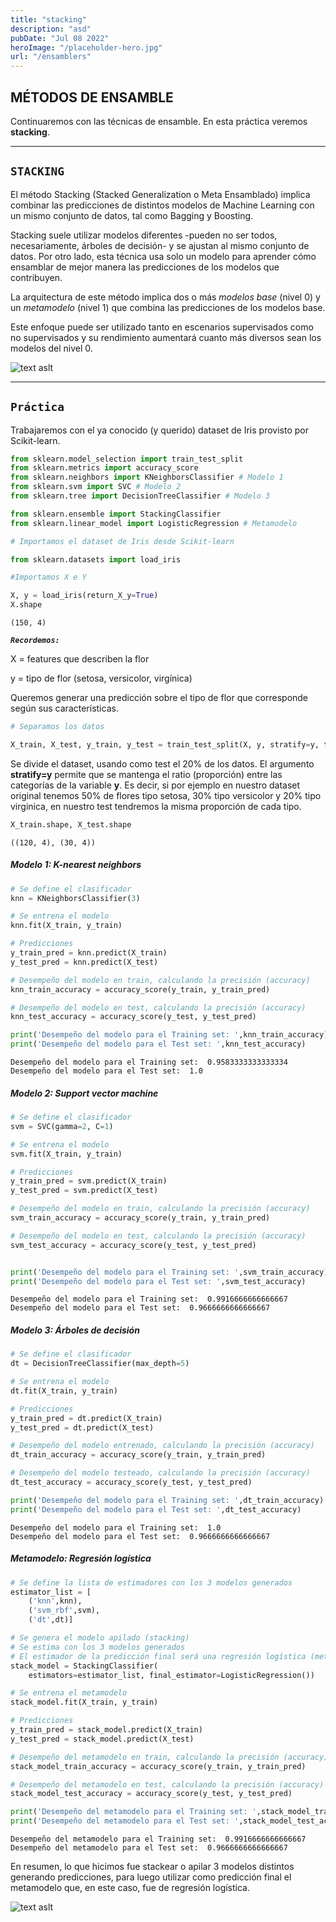 ```yaml
---
title: "stacking"
description: "asd"
pubDate: "Jul 08 2022"
heroImage: "/placeholder-hero.jpg"
url: "/ensamblers"
---
```


## **MÉTODOS DE ENSAMBLE**

Continuaremos con las técnicas de ensamble. En esta práctica veremos
**stacking**.

------------------------------------------------------------------------

## **`STACKING`**

El método Stacking (Stacked Generalization o Meta Ensamblado) implica
combinar las predicciones de distintos modelos de Machine Learning con
un mismo conjunto de datos, tal como Bagging y Boosting.

Stacking suele utilizar modelos diferentes -pueden no ser todos,
necesariamente, árboles de decisión- y se ajustan al mismo conjunto de
datos. Por otro lado, esta técnica usa solo un modelo para aprender cómo
ensamblar de mejor manera las predicciones de los modelos que
contribuyen.

La arquitectura de este método implica dos o más *modelos base* (nivel
0) y un *metamodelo* (nivel 1) que combina las predicciones de los
modelos base.

Este enfoque puede ser utilizado tanto en escenarios supervisados como
no supervisados y su rendimiento aumentará cuanto más diversos sean los
modelos del nivel 0.

<img src="/_astro/Stacking.hash.png" alt="text aslt" title="a title">

------------------------------------------------------------------------

## `Práctica`

Trabajaremos con el ya conocido (y querido) dataset de Iris provisto por
Scikit-learn.

``` python
from sklearn.model_selection import train_test_split
from sklearn.metrics import accuracy_score
from sklearn.neighbors import KNeighborsClassifier # Modelo 1
from sklearn.svm import SVC # Modelo 2
from sklearn.tree import DecisionTreeClassifier # Modelo 3

from sklearn.ensemble import StackingClassifier
from sklearn.linear_model import LogisticRegression # Metamodelo
```

``` python
# Importamos el dataset de Iris desde Scikit-learn

from sklearn.datasets import load_iris

#Importamos X e Y

X, y = load_iris(return_X_y=True)
X.shape
```
    (150, 4)

***`Recordemos:`***

X = features que describen la flor

y = tipo de flor (setosa, versicolor, virgínica)

Queremos generar una predicción sobre el tipo de flor que corresponde
según sus características.

``` python
# Separamos los datos

X_train, X_test, y_train, y_test = train_test_split(X, y, stratify=y, test_size=0.2, random_state=42)
```

Se divide el dataset, usando como test el 20% de los datos. El argumento
**stratify=y** permite que se mantenga el ratio (proporción) entre las
categorías de la variable **y**. Es decir, si por ejemplo en nuestro
dataset original tenemos 50% de flores tipo setosa, 30% tipo versicolor
y 20% tipo virginica, en nuestro test tendremos la misma proporción de
cada tipo.

``` python
X_train.shape, X_test.shape
```

    ((120, 4), (30, 4))

##### **Modelo 1: K-nearest neighbors**

``` python
# Se define el clasificador
knn = KNeighborsClassifier(3)

# Se entrena el modelo
knn.fit(X_train, y_train)

# Predicciones
y_train_pred = knn.predict(X_train)
y_test_pred = knn.predict(X_test)

# Desempeño del modelo en train, calculando la precisión (accuracy)
knn_train_accuracy = accuracy_score(y_train, y_train_pred)

# Desempeño del modelo en test, calculando la precisión (accuracy)
knn_test_accuracy = accuracy_score(y_test, y_test_pred)

print('Desempeño del modelo para el Training set: ',knn_train_accuracy)
print('Desempeño del modelo para el Test set: ',knn_test_accuracy)
```

    Desempeño del modelo para el Training set:  0.9583333333333334
    Desempeño del modelo para el Test set:  1.0

##### **Modelo 2: Support vector machine**

``` python
# Se define el clasificador
svm = SVC(gamma=2, C=1)

# Se entrena el modelo
svm.fit(X_train, y_train)

# Predicciones
y_train_pred = svm.predict(X_train)
y_test_pred = svm.predict(X_test)

# Desempeño del modelo en train, calculando la precisión (accuracy)
svm_train_accuracy = accuracy_score(y_train, y_train_pred) 

# Desempeño del modelo en test, calculando la precisión (accuracy)
svm_test_accuracy = accuracy_score(y_test, y_test_pred)


print('Desempeño del modelo para el Training set: ',svm_train_accuracy)
print('Desempeño del modelo para el Test set: ',svm_test_accuracy)
```

    Desempeño del modelo para el Training set:  0.9916666666666667
    Desempeño del modelo para el Test set:  0.9666666666666667

##### **Modelo 3: Árboles de decisión**

``` python
# Se define el clasificador
dt = DecisionTreeClassifier(max_depth=5)

# Se entrena el modelo
dt.fit(X_train, y_train)

# Predicciones
y_train_pred = dt.predict(X_train)
y_test_pred = dt.predict(X_test)

# Desempeño del modelo entrenado, calculando la precisión (accuracy)
dt_train_accuracy = accuracy_score(y_train, y_train_pred)

# Desempeño del modelo testeado, calculando la precisión (accuracy)
dt_test_accuracy = accuracy_score(y_test, y_test_pred)

print('Desempeño del modelo para el Training set: ',dt_train_accuracy)
print('Desempeño del modelo para el Test set: ',dt_test_accuracy)
```

    Desempeño del modelo para el Training set:  1.0
    Desempeño del modelo para el Test set:  0.9666666666666667

##### **Metamodelo: Regresión logística**

``` python
# Se define la lista de estimadores con los 3 modelos generados
estimator_list = [
    ('knn',knn),
    ('svm_rbf',svm),
    ('dt',dt)]

# Se genera el modelo apilado (stacking)
# Se estima con los 3 modelos generados
# El estimador de la predicción final será una regresión logística (metamodelo).
stack_model = StackingClassifier(
    estimators=estimator_list, final_estimator=LogisticRegression())

# Se entrena el metamodelo
stack_model.fit(X_train, y_train)

# Predicciones
y_train_pred = stack_model.predict(X_train)
y_test_pred = stack_model.predict(X_test)

# Desempeño del metamodelo en train, calculando la precisión (accuracy)
stack_model_train_accuracy = accuracy_score(y_train, y_train_pred)

# Desempeño del metamodelo en test, calculando la precisión (accuracy)
stack_model_test_accuracy = accuracy_score(y_test, y_test_pred)

print('Desempeño del metamodelo para el Training set: ',stack_model_train_accuracy)
print('Desempeño del metamodelo para el Test set: ',stack_model_test_accuracy)
```

    Desempeño del metamodelo para el Training set:  0.9916666666666667
    Desempeño del metamodelo para el Test set:  0.9666666666666667

En resumen, lo que hicimos fue stackear o apilar 3 modelos distintos
generando predicciones, para luego utilizar como predicción final el
metamodelo que, en este caso, fue de regresión logística.

<img src="/_astro/Stacking2.hash.png" alt="text aslt" title="a title">
